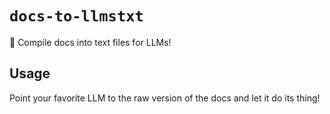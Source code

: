 # `docs-to-llmstxt`

🤖 Compile docs into text files for LLMs!

## Usage

Point your favorite LLM to the raw version of the docs and let it do its thing!
